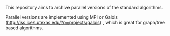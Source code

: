This repository aims to archive parallel versions of the standard algorithms.

Parallel versions are implemented using MPI or Galois (http://iss.ices.utexas.edu/?p=projects/galois) , which is great for graph/tree based algorithms. 
